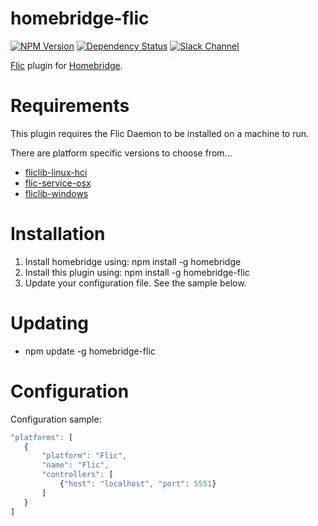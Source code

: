# homebridge-flic
[![NPM Version](https://img.shields.io/npm/v/homebridge-flic.svg)](https://www.npmjs.com/package/homebridge-flic)
[![Dependency Status](https://img.shields.io/versioneye/d/nodejs/homebridge-flic.svg)](https://www.versioneye.com/nodejs/homebridge-flic/)
[![Slack Channel](https://img.shields.io/badge/slack-homebridge--flic-e01563.svg)](https://homebridgeteam.slack.com/messages/C560YBZ8E/)

[Flic](https://flic.io) plugin for [Homebridge](https://github.com/nfarina/homebridge).

# Requirements

This plugin requires the Flic Daemon to be installed on a machine to run.

There are platform specific versions to choose from...
- [fliclib-linux-hci](https://github.com/50ButtonsEach/fliclib-linux-hci)
- [flic-service-osx](https://github.com/50ButtonsEach/flic-service-osx)
- [fliclib-windows](https://github.com/50ButtonsEach/fliclib-windows)

# Installation

1. Install homebridge using: npm install -g homebridge
2. Install this plugin using: npm install -g homebridge-flic
3. Update your configuration file. See the sample below.

# Updating

- npm update -g homebridge-flic

# Configuration

Configuration sample:

 ```javascript
"platforms": [
    {
        "platform": "Flic",
        "name": "Flic",
        "controllers": [
            {"host": "localhost", "port": 5551}
        ]
    }
]

```
